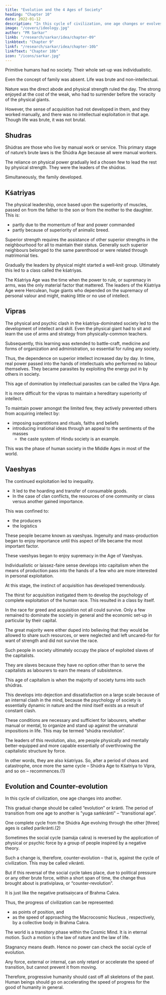 ```yaml
---
title: "Evolution and the 4 Ages of Society"
heading: "Chapter 10"
date: 2022-01-12
description: "In this cycle of civilization, one age changes or evolves into another. One complete cycle from Shúdra to Vipra Age is called parikránti."
image: "/covers/ideology.jpg"
author: "PR Sarkar"
linkb: "/research/sarkar/idea/chapter-09"
linkbtext: "Chapter 9"
linkf: "/research/sarkar/idea/chapter-10b"
linkftext: "Chapter 10b"
icon: "/icons/sarkar.jpg"
---
```



<!-- The Place of Sadvipras in the Samája Cakra -->

Primitive humans had no society. Their whole set-up was individualistic. 

Even the concept of family was absent. Life was brute and non-intellectual. 

Nature was the direct abode and physical strength ruled the day. The strong enjoyed at the cost of the weak, who had to surrender before the voracity of the physical giants. 

However, the sense of acquisition had not developed in them, and they worked manually, and there was no intellectual exploitation in that age. Though life was brute, it was not brutal.


## Shudras

Shúdras are those who live by manual work or service. This primary stage of nature’s brute laws is the Shúdra Age because all were manual workers. 

The reliance on physical power gradually led a chosen few to lead the rest by physical strength. They were the leaders of the shúdras.

Simultaneously, the family developed. 


## Kśatriyas

The physical leadership, once based upon the superiority of muscles, passed on from the father to the son or from the mother to the daughter. This is:
- partly due to the momentum of fear and power commanded
- partly because of superiority of animalic breed.

Superior strength requires the assistance of other superior strengths in the neighbourhood for all to maintain their status. Generally such superior neighbours belonged to the same parenthood or were related through matrimonial ties. 

Gradually the leaders by physical might started a well-knit group. Ultimately this led to a class called the kśatriyas. 

The Kśatriya Age was the time when the power to rule, or supremacy in arms, was the only material factor that mattered. The leaders of the Kśatriya Age were Herculean, huge giants who depended on the supremacy of personal valour and might, making little or no use of intellect.


## Vipras

The physical and psychic clash in the kśatriya-dominated society led to the development of intellect and skill. Even the physical giant had to sit and learn the use of arms and strategy from physically-common teachers.

<!-- Physical strength had to lose its dignified position according to the growing intensity of intellectual demand . 

One had also to develop skill in the use of arms, and even for this  -->

<!--  the feet of some  men to learn . A reference to the mythology of any ancient culture reveals numberless instances where the hero of the day had to acquire specific knowledge from . 
 -->

Subsequently, this learning was extended to <!--  not confined to the use of arms only but extended to other spheres, such as  -->battle-craft, medicine and forms of organization and administration, so essential for ruling any society. 

Thus, the dependence on superior intellect increased day by day. In time, real power passed into the hands of intellectuals who  <!-- These intellectuals, as the word implies, justified their existence on intellect only,  --> performed no labour themselves. They became parasites by <!-- in the sense that they --> exploiting the energy put in by others in society. 

This age of domination by intellectual parasites can be called the Vipra Age.

It is more difficult for the vipras <!-- came into the forefront by the use of their marked intellect,  than in the case of the kśatriyas --> to maintain a hereditary superiority of intellect. 

To maintain power amongst the limited few, they actively prevented others from acquiring intellect by:
- imposing superstitions and rituals, faiths and beliefs
- introducing irrational ideas through an appeal to the sentiments of the masses
  - the caste system of Hindu society is an example.

This was the phase of human society in the Middle Ages in most of the world.



## Vaeshyas

The continued exploitation led to inequality. 
- It led to <!-- by one section of society resulted in the necessity for --> the hoarding and transfer of consumable goods.
- <!--  Even otherwise, need was felt very badly for the transport of food and other necessities of life from surplus parts to deficit parts. Also, --> In the case of clan conflicts, the resources of one community or class versus another gained importance.

This was confined to:
- the producers
- the logistics

<!-- -  those handling the goods at various stages up to the point of consumption. --> 

These people became known as vaeshyas. Ingenuity and mass-production began to enjoy importance until <!--  till an age was reached when --> this aspect of life became the most important factor. 

These vaeshyas began to enjoy supremacy in <!-- , and the age dominated by this class is said to be --> the Age of Vaeshyas.

Individualistic or laissez-faire sense develops into capitalism when the means of production pass into the hands of a few who are more interested in personal exploitation. 

At this stage, the instinct of acquisition has developed tremendously. 

The thirst for acquisition instigated them to develop the psychology of complete exploitation of the human race. This resulted in a class by itself. 

In the race for greed and acquisition not all could survive. Only a few remained to dominate the society in general and the economic set-up in particular by their capital. 

The great majority were either duped into believing that they would be allowed to share such resources, or were neglected and left uncared-for for want of strength and did not survive the race. 

Such people in society ultimately occupy the place of exploited slaves of the capitalists. 

They are slaves because they have no option other than to serve the capitalists as labourers to earn the means of subsistence.

<!-- We may recall the definition of shúdras as persons who live by manual work or labour hard for their livelihood.  -->

This age of capitalism is when the majority of society turns into such shúdras. 

This develops into dejection and dissatisfaction on a large scale because of an internal clash in the mind, because the psychology of society is essentially dynamic in nature and the mind itself exists as a result of constant clash. 

These conditions are necessary and sufficient for labourers, whether manual or mental, to organize and stand up against the unnatural impositions in life. This may be termed “shúdra revolution”. 

The leaders of this revolution, also, are people physically and mentally better-equipped and more capable essentially of overthrowing the capitalistic structure by force. 

In other words, they are also kśatriyas. So, after a period of chaos and catastrophe, once more the same cycle – Shúdra Age to Kśatriya to Vipra, and so on – recommences.(1)


## Evolution and Counter-evolution

In this cycle of civilization, one age changes into another. 

This gradual change should be called “evolution” or kránti. The period of transition from one age to another is "yuga saḿkránti" – “transitional age”. 

One complete cycle from the Shúdra Age evolving through the other [three] ages is called parikránti.(2)

Sometimes the social cycle (samája cakra) is reversed by the application of physical or psychic force by a group of people inspired by a negative theory. 

Such a change is, therefore, counter-evolution – that is, against the cycle of civilization. This may be called vikránti. 

But if this reversal of the social cycle takes place, due to political pressure or any other brute force, within a short span of time, the change thus brought about is prativiplava, or “counter-revolution”. 

It is just like the negative pratisaiṋcara of Brahma Cakra. 

Thus, the progress of civilization can be represented:
- as points of position, and
- as the speed of approaching the Macrocosmic Nucleus <!-- Puruśottama -->, respectively, by a collective body in Brahma Cakra.

The world is a transitory phase <!-- or changing phenomenon --> within the <!-- scope of the --> Cosmic Mind. It is in eternal motion. Such a motion is the law of nature and the law of life. 

Stagnancy means death. Hence no power can check the social cycle of evolution. 

Any force, external or internal, can only retard or accelerate the speed of transition, but cannot prevent it from moving. 

Therefore, progressive humanity should cast off all skeletons of the past. Human beings should go on accelerating the speed of progress for the good of humanity in general.
